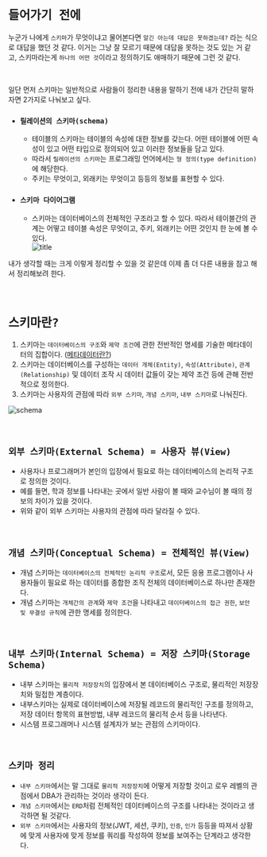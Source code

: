 # `들어가기 전에`

누군가 나에게 `스키마`가 무엇이냐고 물어본다면 `알긴 아는데 대답은 못하겠는데?` 라는 식으로 대답을 했던 것 같다. 이거는 그냥 잘 모르기 때문에 대답을 못하는 것도 있는 거 같고,
스키마라는게 `하나의 어떤 것`이라고 정의하기도 애매하기 때문에 그런 것 같다. 

<br>

일단 먼저 스키마는 일반적으로 사람들이 정리한 내용을 말하기 전에 내가 간단히 말하자면 2가지로 나눠보고 싶다. 

- ### `릴레이션의 스키마(schema)`
    - 테이블의 스키마는 테이블의 속성에 대한 정보를 갖는다. 어떤 테이블에 어떤 속성이 있고 어떤 타입으로 정의되어 있고 이러한 정보들을 담고 있다. 
    - 따라서 `릴레이션의 스키마`는 프로그래밍 언어에서는 `형 정의(type definition)`에 해당한다. 
    - 주키는 무엇이고, 외래키는 무엇이고 등등의 정보를 표현할 수 있다. 
    
- ### `스키마 다이어그램`
    - 스키마는 데이터베이스의 전체적인 구조라고 할 수 있다. 따라서 테이블간의 관계는 어떻고 테이블 속성은 무엇이고, 주키, 외래키는 어떤 것인지 한 눈에 볼 수 있다.  
    ![title](https://t1.daumcdn.net/cfile/tistory/127BD33F4E68CE490B)
    
    
내가 생각할 때는 크게 이렇게 정리할 수 있을 것 같은데 이제 좀 더 다른 내용을 참고 해서 정리해보려 한다.

 
<br>

# `스키마란?`

1. 스키마는 `데이터베이스의 구조`와 `제약 조건`에 관한 전반적인 명세를 기술한 메타데이터의 집합이다. ([메타데이터란?](https://wa-yeong.tistory.com/14))
2. 스키마는 데이터베이스를 구성하는 `데이터 개체(Entity)`, `속성(Attribute)`, `관계(Relationship)` 및 데이터 조작 시 데이터 값들이 갖는 제약 조건 등에 관해 전반적으로 정의한다.
3. 스키마는 사용자의 관점에 따라 `외부 스키마`, `개념 스키마`, `내부 스키마`로 나눠진다. 

![schema](https://img1.daumcdn.net/thumb/R1280x0/?scode=mtistory2&fname=http%3A%2F%2Fcfile5.uf.tistory.com%2Fimage%2F9936823A5B698C4023F849)

<br>

## `외부 스키마(External Schema) = 사용자 뷰(View)`

- 사용자나 프로그래머가 본인의 입장에서 필요로 하는 데이터베이스의 논리적 구조로 정의한 것이다. 
- 예를 들면, 학과 정보를 나타내는 곳에서 일반 사람이 볼 때와 교수님이 볼 때의 정보의 차이가 있을 것이다.
- 위와 같이 외부 스키마는 사용자의 관점에 따라 달라질 수 있다. 

<br>

## `개념 스키마(Conceptual Schema) = 전체적인 뷰(View)`

- 개념 스키마는 `데이터베이스의 전체적인 논리적 구조`로서, 모든 응용 프로그램이나 사용자들이 필요로 하는 데이터를 종합한 조직 전체의 데이터베이스로 하나만 존재한다. 
- 개념 스키마는 `개체간의 관계`와 `제약 조건`을 나타내고 `데이터베이스의 접근 권한`, `보안 및 무결성 규칙`에 관한 명세를 정의한다.

<br>

## `내부 스키마(Internal Schema) = 저장 스키마(Storage Schema)`

- 내부 스키마는 `물리적 저장장치`의 입장에서 본 데이터베이스 구조로, 물리적인 저장장치와 밀접한 계층이다.
- 내부스키마는 실제로 데이터베이스에 저장될 레코드의 물리적인 구조를 정의하고, 저장 데이터 항목의 표현방법, 내부 레코드의 물리적 순서 등을 나타낸다.
- 시스템 프로그래머나 시스템 설계자가 보는 관점의 스키마이다.

    
<br>

## `스키마 정리`

- `내부 스키마`에서는 말 그대로 `물리적 저장장치`에 어떻게 저장할 것이고 로우 레벨의 관점에서 DBA가 관리하는 것이라 생각이 든다. 
- `개념 스키마`에서는 `ERD`처럼 전체적인 데이터베이스의 구조를 나타내는 것이라고 생각하면 될 것같다. 
- `외부 스키마`에서는 사용자의 정보(JWT, 세션, 쿠키), `인증`, `인가` 등등을 따져서 상황에 맞게 사용자에 맞게 정보를 쿼리를 작성하여 정보를 보여주는 단계라고 생각한다. 
 